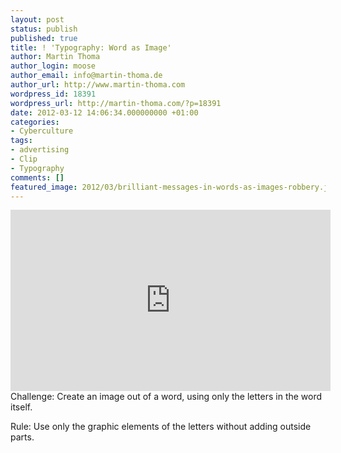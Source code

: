 ```yaml
---
layout: post
status: publish
published: true
title: ! 'Typography: Word as Image'
author: Martin Thoma
author_login: moose
author_email: info@martin-thoma.de
author_url: http://www.martin-thoma.com
wordpress_id: 18391
wordpress_url: http://martin-thoma.com/?p=18391
date: 2012-03-12 14:06:34.000000000 +01:00
categories:
- Cyberculture
tags:
- advertising
- Clip
- Typography
comments: []
featured_image: 2012/03/brilliant-messages-in-words-as-images-robbery.jpg
---
```

<iframe width="512" height="290" src="http://www.youtube.com/embed/J59n8FsoRLE" frameborder="0" allowfullscreen></iframe>
Challenge: Create an image out of a word, using only the letters in the word itself.

Rule: Use only the graphic elements of the letters without adding outside parts.
